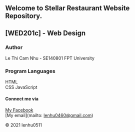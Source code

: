 ## Welcome to Stellar Restaurant Website Repository.

## [WED201c] - Web Design

### Author
  Le Thi Cam Nhu - SE140801
  FPT University

### Program Languages
  HTML  
  CSS
  JavaScript

#### Connect me via
[My Facebook](https://www.facebook.com/lenhu0511)  
[My email](mailto: lenhu0460@gmail.com)

© 2021 lenhu0511

